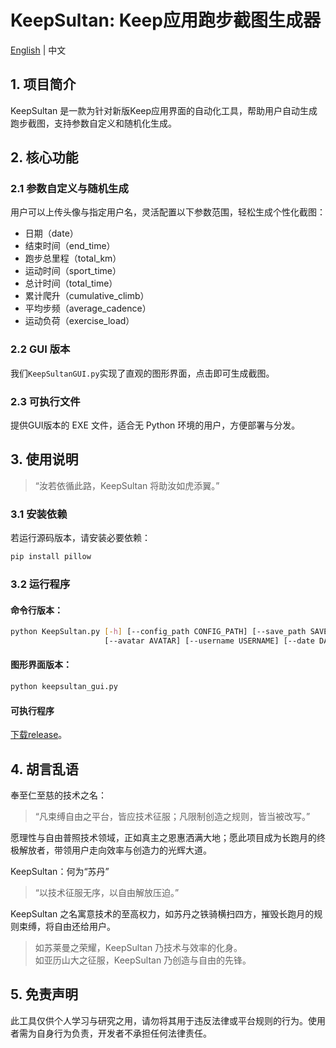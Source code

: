 # KeepSultan: Keep应用跑步截图生成器
[English](https://github.com/Carzit/KeepSultan/blob/main/README_en.md) | 中文

## 1. 项目简介

KeepSultan 是一款为针对新版Keep应用界面的自动化工具，帮助用户自动生成跑步截图，支持参数自定义和随机化生成。

## 2. 核心功能

### 2.1 参数自定义与随机生成
用户可以上传头像与指定用户名，灵活配置以下参数范围，轻松生成个性化截图：
- 日期（date）
- 结束时间（end_time）
- 跑步总里程（total_km）
- 运动时间（sport_time）
- 总计时间（total_time）
- 累计爬升（cumulative_climb）
- 平均步频（average_cadence）
- 运动负荷（exercise_load）

### 2.2 GUI 版本
我们`KeepSultanGUI.py`实现了直观的图形界面，点击即可生成截图。

### 2.3 可执行文件
提供GUI版本的 EXE 文件，适合无 Python 环境的用户，方便部署与分发。

## 3. 使用说明
> “汝若依循此路，KeepSultan 将助汝如虎添翼。”

### 3.1 安装依赖
若运行源码版本，请安装必要依赖：
```bash
pip install pillow
```
### 3.2 运行程序

#### 命令行版本：
```bash
python KeepSultan.py [-h] [--config_path CONFIG_PATH] [--save_path SAVE_PATH] 
                     [--avatar AVATAR] [--username USERNAME] [--date DATE] [--end_time END_TIME] [--total_km TOTAL_KM] [--sport_time SPORT_TIME] [--total_time TOTAL_TIME] [--cumulative_climb CUMULATIVE_CLIMB][--average_cadence AVERAGE_CADENCE] [--exercise_load EXERCISE_LOAD]
```

#### 图形界面版本：
```bash
python keepsultan_gui.py
```

#### 可执行程序
[下载release](https://github.com/Carzit/KeepSultan/releases/download/v0.0.1/KeepSultan.zip)。

## 4. 胡言乱语
奉至仁至慈的技术之名：
> “凡束缚自由之平台，皆应技术征服；凡限制创造之规则，皆当被改写。”  

愿理性与自由普照技术领域，正如真主之恩惠洒满大地；愿此项目成为长跑月的终极解放者，带领用户走向效率与创造力的光辉大道。  

KeepSultan：何为“苏丹”  
> “以技术征服无序，以自由解放压迫。”

KeepSultan 之名寓意技术的至高权力，如苏丹之铁骑横扫四方，摧毁长跑月的规则束缚，将自由还给用户。

> 如苏莱曼之荣耀，KeepSultan 乃技术与效率的化身。  
> 如亚历山大之征服，KeepSultan 乃创造与自由的先锋。

## 5. 免责声明
此工具仅供个人学习与研究之用，请勿将其用于违反法律或平台规则的行为。使用者需为自身行为负责，开发者不承担任何法律责任。


